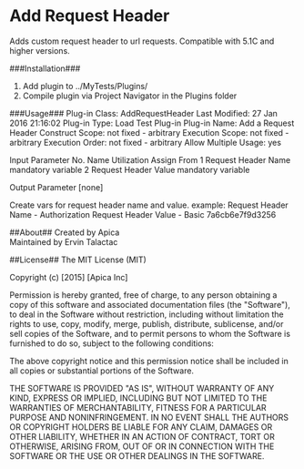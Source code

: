 # Add Request Header
Adds custom request header to url requests.
Compatible with 5.1C and higher versions. 

###Installation###
1. Add plugin to ../MyTests/Plugins/
2. Compile plugin via Project Navigator in the Plugins folder

###Usage###
Plug-in Class: AddRequestHeader
Last Modified: 	 27 Jan 2016 21:16:02
Plug-in Type: 	 Load Test Plug-in
Plug-in Name: 	 Add a Request Header
Construct Scope: 	 not fixed - arbitrary
Execution Scope: 	 not fixed - arbitrary
Execution Order: 	 not fixed - arbitrary
Allow Multiple Usage: 	 yes

Input Parameter
No. 	 Name 	 Utilization 	 Assign From
1 	 Request Header Name 	 mandatory 	 variable
2 	 Request Header Value 	 mandatory 	 variable

Output Parameter
[none]

Create vars for request header name and value.
example:
Request Header Name - Authorization
Request Header Value - Basic 7a6cb6e7f9d3256

##About##
Created by Apica  
Maintained by Ervin Talactac

##License##
The MIT License (MIT)

Copyright (c) [2015] [Apica Inc]

Permission is hereby granted, free of charge, to any person obtaining a copy
of this software and associated documentation files (the "Software"), to deal
in the Software without restriction, including without limitation the rights
to use, copy, modify, merge, publish, distribute, sublicense, and/or sell
copies of the Software, and to permit persons to whom the Software is
furnished to do so, subject to the following conditions:

The above copyright notice and this permission notice shall be included in all
copies or substantial portions of the Software.

THE SOFTWARE IS PROVIDED "AS IS", WITHOUT WARRANTY OF ANY KIND, EXPRESS OR
IMPLIED, INCLUDING BUT NOT LIMITED TO THE WARRANTIES OF MERCHANTABILITY,
FITNESS FOR A PARTICULAR PURPOSE AND NONINFRINGEMENT. IN NO EVENT SHALL THE
AUTHORS OR COPYRIGHT HOLDERS BE LIABLE FOR ANY CLAIM, DAMAGES OR OTHER
LIABILITY, WHETHER IN AN ACTION OF CONTRACT, TORT OR OTHERWISE, ARISING FROM,
OUT OF OR IN CONNECTION WITH THE SOFTWARE OR THE USE OR OTHER DEALINGS IN THE
SOFTWARE.
